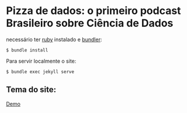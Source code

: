 # Pizza de dados: o primeiro podcast Brasileiro sobre Ciência de Dados

necessário ter [ruby](https://www.ruby-lang.org/en/) instalado e [bundler](http://bundler.io/):

```console
$ bundle install
```

Para servir localmente o site:
```console
$ bundle exec jekyll serve
```

## Tema do site:
[Demo](http://webjeda.com/vyaasa)
